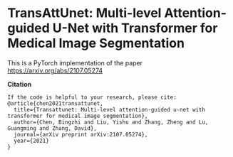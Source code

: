 # TransAttUnet: Multi-level Attention-guided U-Net with Transformer for Medical Image Segmentation
This is a PyTorch implementation of the paper https://arxiv.org/abs/2107.05274


**Citation** 
``` 
If the code is helpful to your research, please cite:  
@article{chen2021transattunet,  
  title={Transattunet: Multi-level attention-guided u-net with transformer for medical image segmentation},  
  author={Chen, Bingzhi and Liu, Yishu and Zhang, Zheng and Lu, Guangming and Zhang, David},  
  journal={arXiv preprint arXiv:2107.05274},  
  year={2021}  
}  
```
